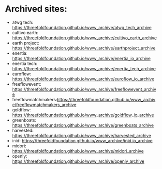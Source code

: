 # Archived sites:

- atwg tech: https://threefoldfoundation.github.io/www_archive/atwg_tech_archive
- cultivo earth: https://threefoldfoundation.github.io/www_archive/cultivo_earth_archive
- earth project: https://threefoldfoundation.github.io/www_archive/earthproject_archive
- enertia: https://threefoldfoundation.github.io/www_archive/enertia_io_archive
- enertia tech: https://threefoldfoundation.github.io/www_archive/enertia_tech_archive
- euroflow: https://threefoldfoundation.github.io/www_archive/euroflow_io_archive
- freeflowevent: https://threefoldfoundation.github.io/www_archive/freeflowevent_archive
- freeflowmatchmakers:https://threefoldfoundation.github.io/www_archive/freeflowmatchmakers_archive
- goldflow: https://threefoldfoundation.github.io/www_archive/goldflow_io_archive
- greenboats: https://threefoldfoundation.github.io/www_archive/greenboats_archive
- harvested: https://threefoldfoundation.github.io/www_archive/harvested_archive
- inid: https://threefoldfoundation.github.io/www_archive/inid.io_archive
- midori: https://threefoldfoundation.github.io/www_archive/midori_archive
- openly: https://threefoldfoundation.github.io/www_archive/openly_archive



